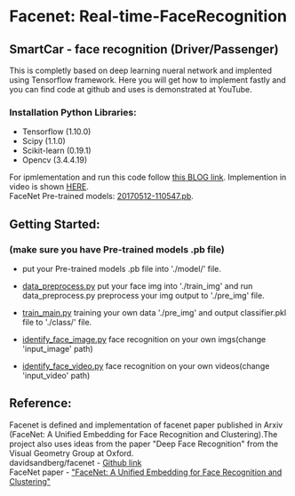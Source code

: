 # Facenet: Real-time-FaceRecognition
## SmartCar - face recognition (Driver/Passenger) 
This is completly based on deep learning nueral network and implented using Tensorflow framework. Here you will get how to implement fastly and you can find code at github and uses is demonstrated at YouTube.

### Installation Python Libraries:

- Tensorflow (1.10.0)
- Scipy (1.1.0)
- Scikit-learn (0.19.1)
- Opencv (3.4.4.19)

For ipmlementation and run this code follow [this BLOG link](http://www.aisangam.com/blog/real-time-face-recognition-using-facenet/). Implemention in video is shown [HERE](https://youtu.be/dLrWDUPkpIg?list=PLCK5Mm9zwPkEhwu2OOw2CgO5ikoLdR36l).
<br>FaceNet Pre-trained models: [20170512-110547.pb](https://drive.google.com/drive/folders/1_vMkaL0aDF2SacLegiVEiOC9n64AXm7M).

## Getting Started:
### (make sure you have Pre-trained models .pb file)
  * put your Pre-trained models .pb file into './model/' file.
  
  * [data_preprocess.py](https://github.com/chenyeheng/SmartCar/blob/master/data_preprocess.py) put your face img into './train_img' and run data_preprocess.py preprocess your img output to './pre_img' file.
  
  * [train_main.py](https://github.com/chenyeheng/SmartCar/blob/master/train_main.py) training your own data './pre_img' and output classifier.pkl file to './class/' file.
  
  * [identify_face_image.py](https://github.com/chenyeheng/SmartCar/blob/master/identify_face_image.py) face recognition on your own imgs(change 'input_image' path)
  
  * [identify_face_video.py](https://github.com/chenyeheng/SmartCar/blob/master/identify_face_video.py) face recognition on your own videos(change 'input_video' path)


## Reference:
Facenet is defined and implementation of facenet paper published in Arxiv (FaceNet: A Unified Embedding for Face Recognition and Clustering).The project also uses ideas from the paper "Deep Face Recognition" from the Visual Geometry Group at Oxford.<br>
davidsandberg/facenet - [Github link](https://github.com/davidsandberg/facenet) <br>
FaceNet paper - ["FaceNet: A Unified Embedding for Face Recognition and Clustering"](https://arxiv.org/abs/1503.03832)<br>


